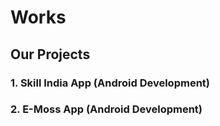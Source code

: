 # Works

## Our Projects

### 1. Skill India App (Android Development)
### 2. E-Moss App (Android Development)

